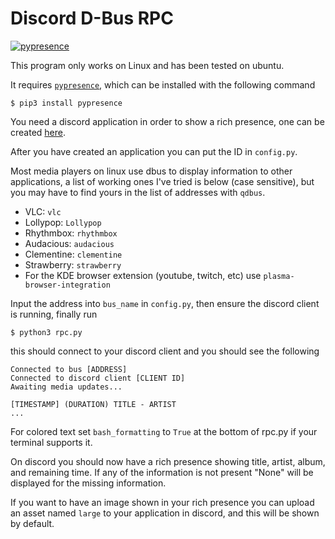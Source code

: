 # Discord D-Bus RPC
[![pypresence](https://img.shields.io/badge/using-pypresence-00bb88.svg?style=for-the-badge&logo=discord&logoWidth=20)](https://github.com/qwertyquerty/pypresence)

This program only works on Linux and has been tested on ubuntu.

It requires [`pypresence`](https://pypi.org/project/pypresence/), which can be installed with the following command
```
$ pip3 install pypresence
```

You need a discord application in order to show a rich presence, one can be created [here](https://discord.com/developers/applications).

After you have created an application you can put the ID in `config.py`.

Most media players on linux use dbus to display information to other applications, a list of working ones I've tried is below (case sensitive), but you may have to find yours in the list of addresses with `qdbus`.

* VLC: `vlc`
* Lollypop: `Lollypop`
* Rhythmbox: `rhythmbox`
* Audacious: `audacious`
* Clementine: `clementine`
* Strawberry: `strawberry`
* For the KDE browser extension (youtube, twitch, etc) use `plasma-browser-integration`

Input the address into `bus_name` in `config.py`, then ensure the discord client is running, finally run 
```
$ python3 rpc.py
```
this should connect to your discord client and you should see the following
```
Connected to bus [ADDRESS]
Connected to discord client [CLIENT ID]
Awaiting media updates...

[TIMESTAMP] (DURATION) TITLE - ARTIST
...
```
For colored text set `bash_formatting` to `True` at the bottom of rpc.py if your terminal supports it.

On discord you should now have a rich presence showing title, artist, album, and remaining time. If any of the information is not present "None" will be displayed for the missing information.

If you want to have an image shown in your rich presence you can upload an asset named `large` to your application in discord, and this will be shown by default.